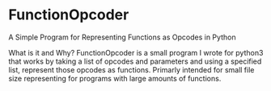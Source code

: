 # FunctionOpcoder
A Simple Program for Representing Functions as Opcodes in Python

What is it and Why?
FunctionOpcoder is a small program I wrote for python3 that works by taking a list of opcodes and parameters
and using a specified list, represent those opcodes as functions.
Primarly intended for small file size representing for programs with large amounts of functions.

